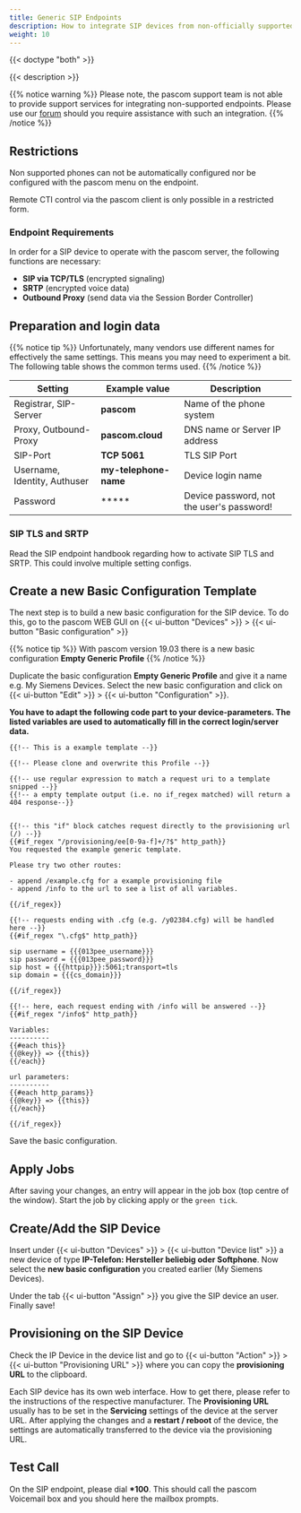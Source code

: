 ```yaml
---
title: Generic SIP Endpoints
description: How to integrate SIP devices from non-officially supported manufactures into your pascom phone system
weight: 10
---
```


{{< doctype "both"  >}}

{{< description >}}

{{% notice warning %}}
Please note, the pascom support team is not able to provide support services for integrating non-supported endpoints. Please use our [forum](https://www.pascom.net/forum) should you require assistance with such an integration. 
{{% /notice %}}

## Restrictions

Non supported phones can not be automatically configured nor be configured with the pascom menu on the endpoint.

Remote CTI control via the pascom client is only possible in a restricted form.

### Endpoint Requirements

In order for a SIP device to operate with the pascom server, the following functions are necessary:

* **SIP via TCP/TLS** (encrypted signaling)
* **SRTP** (encrypted voice data)
* **Outbound Proxy** (send data via the Session Border Controller)

## Preparation and login data

{{% notice tip %}}
Unfortunately, many vendors use different names for effectively the same settings. This means you may need to experiment a bit. The following table shows the common terms used.
{{% /notice %}}

|Setting|Example value|Description|
|---|---|---|
|Registrar, SIP-Server|**pascom**|Name of the phone system|
|Proxy, Outbound-Proxy|**pascom.cloud**|DNS name or Server IP address|
|SIP-Port| **TCP 5061** | TLS SIP Port|
|Username, Identity, Authuser|**my-telephone-name**|Device login name|
|Password|*****| Device password, not the user's password!|

### SIP TLS and SRTP

Read the SIP endpoint handbook regarding how to activate SIP TLS and SRTP. This could involve multiple setting configs. 


## Create a new Basic Configuration Template

The next step is to build a new basic configuration for the SIP device. To do this, go to the pascom WEB GUI on {{< ui-button "Devices" >}} > {{< ui-button "Basic configuration" >}}

{{% notice tip %}}
With pascom version 19.03 there is a new basic configuration **Empty Generic Profile**
{{% /notice %}}

Duplicate the basic configuration **Empty Generic Profile** and give it a name e.g. My Siemens Devices. Select the new basic configuration and click on
{{< ui-button "Edit" >}} > {{< ui-button "Configuration" >}}.

**You have to adapt the following code part to your device-parameters. The listed variables are used to automatically fill in the correct login/server data.**
```
{{!-- This is a example template --}}

{{!-- Please clone and overwrite this Profile --}}

{{!-- use regular expression to match a request uri to a template snipped --}}
{{!-- a empty template output (i.e. no if_regex matched) will return a 404 response--}}


{{!-- this "if" block catches request directly to the provisioning url (/) --}}
{{#if_regex "/provisioning/ee[0-9a-f]+/?$" http_path}}
You requested the example generic template.

Please try two other routes:

- append /example.cfg for a example provisioning file
- append /info to the url to see a list of all variables.

{{/if_regex}}

{{!-- requests ending with .cfg (e.g. /y02384.cfg) will be handled here --}}
{{#if_regex "\.cfg$" http_path}}

sip username = {{{013pee_username}}}
sip password = {{{013pee_password}}}
sip host = {{{httpip}}}:5061;transport=tls
sip domain = {{{cs_domain}}}

{{/if_regex}}

{{!-- here, each request ending with /info will be answered --}}
{{#if_regex "/info$" http_path}}

Variables:
----------
{{#each this}}
{{@key}} => {{this}}
{{/each}}

url parameters:
----------
{{#each http_params}}
{{@key}} => {{this}}
{{/each}}

{{/if_regex}}

```
Save the basic configuration.

## Apply Jobs

After saving your changes, an entry will appear in the job box (top centre of the window). Start the job by clicking apply or the `green tick`.

## Create/Add the SIP Device

Insert under {{< ui-button "Devices" >}} > {{< ui-button "Device list" >}}
 a new device of type **IP-Telefon: Hersteller beliebig oder Softphone**. Now select the **new basic configuration** you created earlier (My Siemens Devices).

Under the tab {{< ui-button "Assign" >}} you give the SIP device an user. Finally save!

## Provisioning on the SIP Device

Check the IP Device in the device list and go to {{< ui-button "Action" >}} > {{< ui-button "Provisioning URL" >}} where you can
copy the **provisioning URL** to the clipboard.

Each SIP device has its own web interface. How to get there, please refer to the instructions of the respective manufacturer.
The **Provisioning URL** usually has to be set in the **Servicing** settings of the device at the server URL. After applying the changes and
a **restart / reboot** of the device, the settings are automatically transferred to the device via the provisioning URL.

## Test Call

On the SIP endpoint, please dial **\*100**. This should call the pascom Voicemail box and you should here the mailbox prompts.
